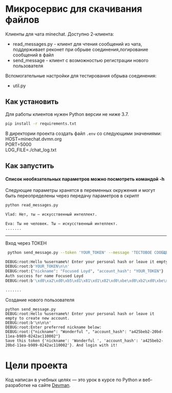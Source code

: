 # Микросервис для скачивания файлов
Клиенты для чата minechat.
Доступно 2-клиента:
 * read_messages.py - клиент для чтения сообщений из чата, поддерживает реконет при обрыве соединения,логирование сообщений в файл
 * send_message - клиент с возможностью регистрации нового пользователя

Вспомогательные настройки для тестирования обрыва соединения:
 * util.py



## Как установить

Для работы клиентов нужен Python версии не ниже 3.7.

```bash
pip install -r requirements.txt
```
В директории проекта создать файл `.env` со следующими значениями:<br>
HOST=minechat.dvmn.org<br>
PORT=5000<br>
LOG_FILE=./chat_log.txt<br>

## Как запустить

#### Список необязательных параметров можно посмотреть командой -h

Следующие параметры хранятся в переменных окружения и могут быть переопределены через передачу параметров в скрипт

```bash
python read_messages.py

Vlad: Нет, ты — искусственный интеллект.

Eva: Ты не человек. Ты — искусственный интеллект. 
.......
```
***
Вход через ТОКЕН
```bash
 python send_message.py --token 'YOUR_TOKEN' --message 'ТЕСТОВОЕ СООБЩЕНИЕ'

DEBUG:root:Hello %username%! Enter your personal hash or leave it empty to create new account.
DEBUG:root:b'YOUR_TOKEN\n\n'
DEBUG:root:{"nickname": "Focused Loyd", "account_hash": "YOUR_TOKEN"}
Auth success for name Focused Loyd
DEBUG:root:b'\xd0\xa2\xd0\xb5\xd1\x81\xd1\x82\xd0\xbe\xd0\xb2\xd0\xbe\xd0\xb5 \xd1\x81\xd0\xbe\xd0\xbe\xd0\xb1\xd1\x89\xd0\xb5\xd0\xbd\xd0\xb8\xd0\xb5\n\n'

.......
```
Создание нового пользователя
```
python send_message.py
DEBUG:root:Hello %username%! Enter your personal hash or leave it empty to create new account.
DEBUG:root:b'\n\n\n'
DEBUG:root:Enter preferred nickname below:
DEBUG:root:{"nickname": "Wonderful ", "account_hash": "a425beb2-20bd-11ea-b989-0242ac110002"}
Save this token {'nickname': 'Wonderful ', 'account_hash': 'a425beb2-20bd-11ea-b989-0242ac110002'}. And login with it!

```


# Цели проекта

Код написан в учебных целях — это урок в курсе по Python и веб-разработке на сайте [Devman](https://dvmn.org).